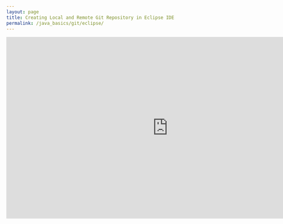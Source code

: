 ```yaml
---
layout: page
title: Creating Local and Remote Git Repository in Eclipse IDE
permalink: /java_basics/git/eclipse/
---
```


<div align="center">
    <iframe width="853" height="480" src="https://www.youtube.com/embed/r5C6yXNaSGo" frameborder="0" allowfullscreen></iframe>
</div>
